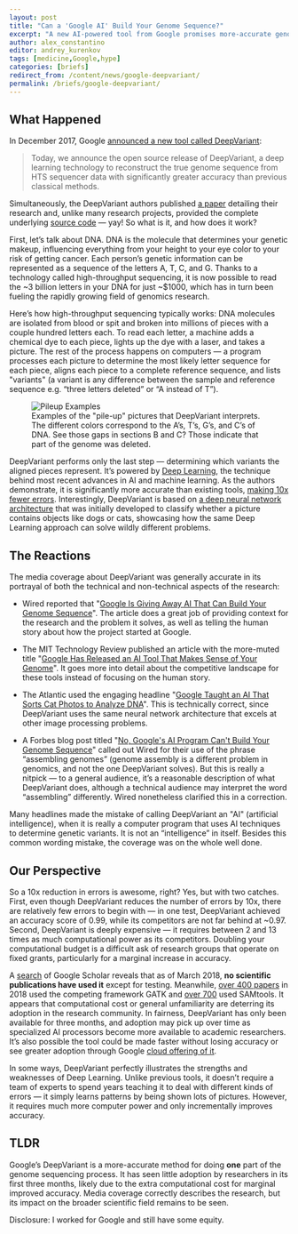 ```yaml
---
layout: post
title: "Can a 'Google AI' Build Your Genome Sequence?"
excerpt: "A new AI-powered tool from Google promises more-accurate genome sequences, but its impact on genomics research remains to be seen"
author: alex_constantino
editor: andrey_kurenkov
tags: [medicine,Google,hype]
categories: [briefs]
redirect_from: /content/news/google-deepvariant/
permalink: /briefs/google-deepvariant/
---
```


## What Happened

In December 2017, Google [announced a new tool called DeepVariant](https://research.googleblog.com/2017/12/deepvariant-highly-accurate-genomes.html):

> Today, we announce the open source release of DeepVariant, a deep learning technology to reconstruct the true genome sequence from HTS sequencer data with significantly greater accuracy than previous classical methods.

Simultaneously, the DeepVariant authors published [a paper](https://www.biorxiv.org/content/biorxiv/early/2018/03/20/092890.full.pdf) detailing their research and, unlike many research projects, provided the complete underlying [source code](https://github.com/google/deepvariant) — yay! So what is it, and how does it work?

First, let’s talk about DNA. DNA is the molecule that determines your genetic makeup, influencing everything from your height to your eye color to your risk of getting cancer. Each person’s genetic information can be represented as a sequence of the letters A, T, C, and G. Thanks to a technology called high-throughput sequencing, it is now possible to read the ~3 billion letters in your DNA for just ~$1000, which has in turn been fueling the rapidly growing field of genomics research.

Here’s how high-throughput sequencing typically works: DNA molecules are isolated from blood or spit and broken into millions of pieces with a couple hundred letters each. To read each letter, a machine adds a chemical dye to each piece, lights up the dye with a laser, and takes a picture. The rest of the process happens on computers — a program processes each picture to determine the most likely letter sequence for each piece, aligns each piece to a complete reference sequence, and lists "variants" (a variant is any difference between the sample and reference sequence e.g. “three letters deleted” or “A instead of T”).

<figure>
	<img src="{{ site. imgpath }}/briefs/google-deepvariant/image_0.png" alt="Pileup Examples">
	<figcaption>
Examples of the "pile-up" pictures that DeepVariant interprets. The different colors correspond to the A’s, T’s, G’s, and C’s of DNA. See those gaps in sections B and C? Those indicate that part of the genome was deleted.
	</figcaption>
</figure>

DeepVariant performs only the last step — determining which variants the aligned pieces represent. It’s powered by [Deep Learning](http://theai.wiki/Deep%20Learning), the technique behind most recent advances in AI and machine learning. As the authors demonstrate, it is significantly more accurate than existing tools, [making 10x fewer errors](https://blog.dnanexus.com/2017-12-05-evaluating-deepvariant-googles-machine-learning-variant-caller/). Interestingly, DeepVariant is based on [a deep neural network architecture](https://research.googleblog.com/2016/08/improving-inception-and-image.html) that was initially developed to classify whether a picture contains objects like dogs or cats, showcasing how the same Deep Learning approach can solve wildly different problems.

## The Reactions

The media coverage about DeepVariant was generally accurate in its portrayal of both the technical and non-technical aspects of the research:

* Wired reported that "[Google Is Giving Away AI That Can Build Your Genome Sequence](https://www.wired.com/story/google-is-giving-away-ai-that-can-build-your-genome-sequence/)". The article does a great job of providing context for the research and the problem it solves, as well as telling the human story about how the project started at Google.

* The MIT Technology Review published an article with the more-muted title "[Google Has Released an AI Tool That Makes Sense of Your Genome](https://www.technologyreview.com/s/609647/google-has-released-an-ai-tool-that-makes-sense-of-your-genome/)". It goes more into detail about the competitive landscape for these tools instead of focusing on the human story.

* The Atlantic used the engaging headline "[Google Taught an AI That Sorts Cat Photos to Analyze DNA](https://www.theatlantic.com/science/archive/2017/12/google-deepvariant-dna/547634/)".  This is technically correct, since DeepVariant uses the same neural network architecture that excels at other image processing problems.

* A Forbes blog post titled "[No, Google's AI Program Can't Build Your Genome Sequence](https://www.forbes.com/sites/stevensalzberg/2017/12/11/no-googles-new-ai-cant-build-your-genome-sequence/#6a944cf05774)" called out Wired for their use of the phrase “assembling genomes” (genome assembly is a different problem in genomics, and not the one DeepVariant solves). But this is really a nitpick — to a general audience, it’s a reasonable description of what DeepVariant does, although a technical audience may interpret the word “assembling” differently. Wired nonetheless clarified this in a correction. 

Many headlines made the mistake of calling DeepVariant an "AI" (artificial intelligence), when it is really a computer program that uses AI techniques to determine genetic variants. It is not an “intelligence” in itself. Besides this common wording mistake, the coverage was on the whole well done.

## Our Perspective

So a 10x reduction in errors is awesome, right? Yes, but with two catches. First, even though DeepVariant reduces the number of errors by 10x, there are relatively few errors to begin with — in one test, DeepVariant achieved an accuracy score of 0.99, while its competitors are not far behind at ~0.97. Second, DeepVariant is deeply expensive — it requires between 2 and 13 times as much computational power as its competitors. Doubling your computational budget is a difficult ask of research groups that operate on fixed grants, particularly for a marginal increase in accuracy.  

A [search](https://scholar.google.com/scholar?cites=17906459847542072356&as_sdt=5,39&sciodt=0,39&hl=en) of Google Scholar reveals that as of March 2018, **no scientific publications have used it** except for testing. Meanwhile, [over 400 papers](https://scholar.google.com/scholar?as_ylo=2018&hl=en&as_sdt=5,39&sciodt=0,39&cites=8846816360225209514&scipsc=) in 2018 used the competing framework GATK and [over 700](https://scholar.google.com/scholar?as_ylo=2018&hl=en&as_sdt=5,39&sciodt=0,39&cites=14180093680384888523&scipsc=) used SAMtools. It appears that computational cost or general unfamiliarity are deterring its adoption in the research community. In fairness, DeepVariant has only been available for three months, and adoption may pick up over time as specialized AI processors become more available to academic researchers. It’s also possible the tool could be made faster without losing accuracy or see greater adoption through Google [cloud offering of it](https://cloud.google.com/genomics/deepvariant).

In some ways, DeepVariant perfectly illustrates the strengths and weaknesses of Deep Learning. Unlike previous tools, it doesn’t require a team of experts to spend years teaching it to deal with different kinds of errors — it simply learns patterns by being shown lots of pictures. However, it requires much more computer power and only incrementally improves accuracy.

## TLDR

Google’s DeepVariant is a more-accurate method for doing **one** part of the genome sequencing process. It has seen little adoption by researchers in its first three months, likely due to the extra computational cost for marginal improved accuracy. Media coverage correctly describes the research, but its impact on the broader scientific field remains to be seen.

Disclosure: I worked for Google and still have some equity.

